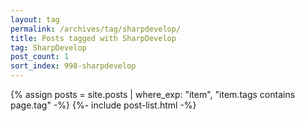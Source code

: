 ```yaml
---
layout: tag
permalink: /archives/tag/sharpdevelop/
title: Posts tagged with SharpDevelop
tag: SharpDevelop
post_count: 1
sort_index: 998-sharpdevelop
---
```

{% assign posts = site.posts | where_exp: "item", "item.tags contains page.tag" -%}
{%- include post-list.html -%}
